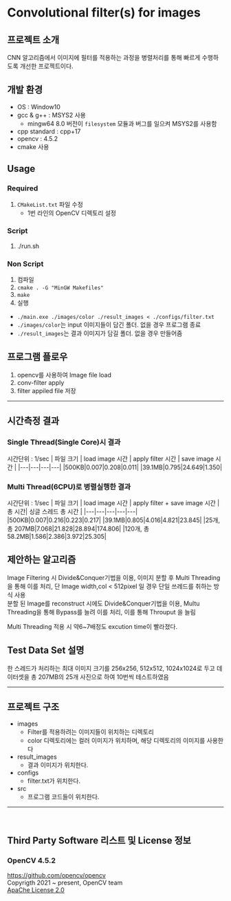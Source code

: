 # Convolutional filter(s) for images
## 프로젝트 소개
CNN 알고리즘에서 이미지에 필터를 적용하는 과정을 병렬처리를 통해 빠르게 수행하도록 개선한 프로젝트이다.

## 개발 환경
- OS : Window10
- gcc & g++ : MSYS2 사용
  - mingw64 8.0 버전이 `filesystem` 모듈과 버그를 일으켜 MSYS2를 사용함
- cpp standard : cpp+17
- opencv : 4.5.2
- cmake 사용
  

## Usage
### Required
1. `CMakeList.txt` 파일 수정
    - 1번 라인의 OpenCV 디렉토리 설정

### Script
1. ./run.sh

### Non Script
1. 컴파일
  1. `cmake . -G "MinGW Makefiles"`
  2. `make`
2. 실행
  - `./main.exe ./images/color ./result_images < ./configs/filter.txt`
  - `./images/color`는 input 이미지들이 담긴 폴더. 없을 경우 프로그램 종료
  - `./result_images`는 결과 이미지가 담길 폴더. 없을 경우 만들어줌

## 프로그램 플로우
1. opencv를 사용하여 Image file load
2. conv-filter apply
3. filter appiled file 저장


---

## 시간측정 결과
### Single Thread(Single Core)시 결과
시간단위 : 1/sec
| 파일 크기 | load image 시간 | apply filter 시간 | save image 시간 |
|---|---|---|---|
|500KB|0.007|0.208|0.011|
|39.1MB|0.795|24.649|1.350|


### Multi Thread(6CPU)로 병렬실행한 결과
시간단위 : 1/sec
| 파일 크기 | load image 시간 | apply filter + save image 시간 | 총 시간| 싱글 스레드 총 시간 |
|---|---|---|---|---|
|500KB|0.007|0.216|0.223|0.217|
|39.1MB|0.805|4.016|4.821|23.845|
|25개, 총 207MB|7.068|21.828|28.894|174.806|
|120개, 총 58.2MB|1.586|2.386|3.972|25.305|

## 제안하는 알고리즘
Image Filtering 시 Divide&Conquer기법을 이용, 이미지 분할 후 Multi Threading을 통해 이를 처리, 단 Image width,col < 512pixel 일 경우 단일 쓰레드를 취하는 방식 사용  
분할 된 Image를 reconstruct 시에도 Divide&Conquer기법을 이용, Multu Threading을 통해 Bypass를 늘려 이를 처리, 이를 통해 Throuput 을 늘림

Multi Threading 적용 시 약6~7배정도 excution time이 빨라졌다.

## Test Data Set 설명
한 스레드가 처리하는 최대 이미지 크기를 256x256, 512x512, 1024x1024로 두고 데이터셋을 총 207MB의 25개 사진으로 하여 10번씩 테스트하였음

---

## 프로젝트 구조
- images
  - Filter를 적용하려는 이미지들이 위치하는 디렉토리
  - color 디렉토리에는 컬러 이미지가 위치하며, 해당 디렉토리의 이미지를 사용한다
- result_images
  - 결과 이미지가 위치한다.
- configs
  - filter.txt가 위치한다.
- src
  - 프로그램 코드들이 위치한다.


---

<br>

## Third Party Software 리스트 및 License 정보
### OpenCV 4.5.2  
https://github.com/opencv/opencv  
Copyrigth 2021 ~ present, OpenCV team  
[ApaChe License 2.0](http://www.apache.org/licenses/LICENSE-2.0)

